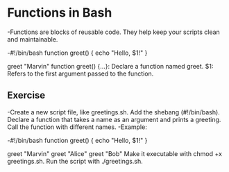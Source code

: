 # Functions in Bash

-Functions are blocks of reusable code. They help keep your scripts clean and maintainable.

-#!/bin/bash
function greet() {
echo "Hello, $1!"
}

greet "Marvin"
function greet() {...}: Declare a function named greet.
$1: Refers to the first argument passed to the function.

## Exercise

-Create a new script file, like greetings.sh.
Add the shebang (#!/bin/bash).
Declare a function that takes a name as an argument and prints a greeting.
Call the function with different names.
-Example:

-#!/bin/bash
function greet() {
echo "Hello, $1!"
}

greet "Marvin"
greet "Alice"
greet "Bob"
Make it executable with chmod +x greetings.sh.
Run the script with ./greetings.sh.
